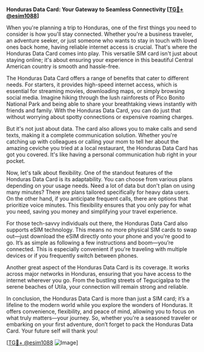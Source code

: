 **Honduras Data Card: Your Gateway to Seamless Connectivity [[TG💪+ @esim1088](https://t.me/s/esim1088)]**

When you're planning a trip to Honduras, one of the first things you need to consider is how you'll stay connected. Whether you're a business traveler, an adventure seeker, or just someone who wants to stay in touch with loved ones back home, having reliable internet access is crucial. That's where the Honduras Data Card comes into play. This versatile SIM card isn't just about staying online; it's about ensuring your experience in this beautiful Central American country is smooth and hassle-free.

The Honduras Data Card offers a range of benefits that cater to different needs. For starters, it provides high-speed internet access, which is essential for streaming movies, downloading maps, or simply browsing social media. Imagine hiking through the lush rainforests of Pico Bonito National Park and being able to share your breathtaking views instantly with friends and family. With the Honduras Data Card, you can do just that without worrying about spotty connections or expensive roaming charges.

But it's not just about data. The card also allows you to make calls and send texts, making it a complete communication solution. Whether you're catching up with colleagues or calling your mom to tell her about the amazing ceviche you tried at a local restaurant, the Honduras Data Card has got you covered. It's like having a personal communication hub right in your pocket.

Now, let's talk about flexibility. One of the standout features of the Honduras Data Card is its adaptability. You can choose from various plans depending on your usage needs. Need a lot of data but don't plan on using many minutes? There are plans tailored specifically for heavy data users. On the other hand, if you anticipate frequent calls, there are options that prioritize voice minutes. This flexibility ensures that you only pay for what you need, saving you money and simplifying your travel experience.

For those tech-savvy individuals out there, the Honduras Data Card also supports eSIM technology. This means no more physical SIM cards to swap out—just download the eSIM directly onto your phone and you're good to go. It’s as simple as following a few instructions and boom—you’re connected. This is especially convenient if you're traveling with multiple devices or if you frequently switch between phones.

Another great aspect of the Honduras Data Card is its coverage. It works across major networks in Honduras, ensuring that you have access to the internet wherever you go. From the bustling streets of Tegucigalpa to the serene beaches of Utila, your connection will remain strong and reliable.

In conclusion, the Honduras Data Card is more than just a SIM card; it’s a lifeline to the modern world while you explore the wonders of Honduras. It offers convenience, flexibility, and peace of mind, allowing you to focus on what truly matters—your journey. So, whether you're a seasoned traveler or embarking on your first adventure, don’t forget to pack the Honduras Data Card. Your future self will thank you!

[[TG💪+ @esim1088](https://t.me/s/esim1088) ![Image](https://i.postimg.cc/Y0z9fWf4/image.png)]